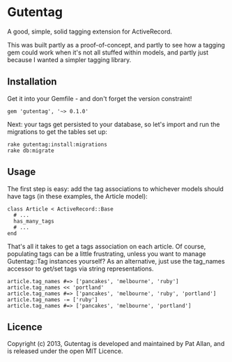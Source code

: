 # Gutentag

A good, simple, solid tagging extension for ActiveRecord.

This was built partly as a proof-of-concept, and partly to see how a tagging gem could work when it's not all stuffed within models, and partly just because I wanted a simpler tagging library.

## Installation

Get it into your Gemfile - and don't forget the version constraint!

    gem 'gutentag', '~> 0.1.0'

Next: your tags get persisted to your database, so let's import and run the migrations to get the tables set up:

    rake gutentag:install:migrations
    rake db:migrate

## Usage

The first step is easy: add the tag associations to whichever models should have tags (in these examples, the Article model):

    class Article < ActiveRecord::Base
      # ...
      has_many_tags
      # ...
    end

That's all it takes to get a tags association on each article. Of course, populating tags can be a little frustrating, unless you want to manage Gutentag::Tag instances yourself? As an alternative, just use the tag_names accessor to get/set tags via string representations.

    article.tag_names #=> ['pancakes', 'melbourne', 'ruby']
    article.tag_names << 'portland'
    article.tag_names #=> ['pancakes', 'melbourne', 'ruby', 'portland']
    article.tag_names -= ['ruby']
    article.tag_names #=> ['pancakes', 'melbourne', 'portland']

## Licence

Copyright (c) 2013, Gutentag is developed and maintained by Pat Allan, and is released under the open MIT Licence.
